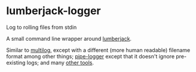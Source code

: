 # lumberjack-logger
Log to rolling files from stdin

A small command line wrapper around [lumberjack](https://github.com/natefinch/lumberjack).

Similar to [multilog](https://cr.yp.to/daemontools/multilog.html), except with a different (more human readable) filename format among other things; [pipe-logger](https://crates.io/crates/pipe-logger) except that it doesn't ignore pre-existing logs; and many [other tools](https://superuser.com/a/291397).
